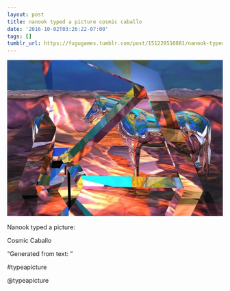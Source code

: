 ```yaml
---
layout: post
title: nanook typed a picture cosmic caballo
date: '2016-10-02T03:26:22-07:00'
tags: []
tumblr_url: https://fugugames.tumblr.com/post/151228510881/nanook-typed-a-picture-cosmic-caballo
---
```

 ![](/tumblr_files/tumblr_oeesnyRKUA1tgne1po1_1280.jpg)  

Nanook typed a picture:

Cosmic Caballo

“Generated from text: ”

#typeapicture

@typeapicture

